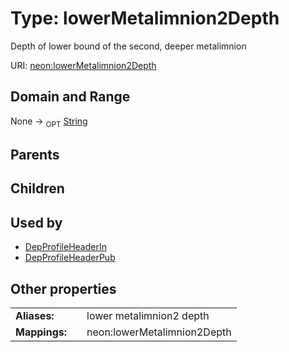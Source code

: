 
# Type: lowerMetalimnion2Depth


Depth of lower bound of the second, deeper metalimnion

URI: [neon:lowerMetalimnion2Depth](https://data.neonscience.org/lowerMetalimnion2Depth)


## Domain and Range

None ->  <sub>OPT</sub> [String](types/String.md)

## Parents


## Children


## Used by

 * [DepProfileHeaderIn](DepProfileHeaderIn.md)
 * [DepProfileHeaderPub](DepProfileHeaderPub.md)

## Other properties

|  |  |  |
| --- | --- | --- |
| **Aliases:** | | lower metalimnion2 depth |
| **Mappings:** | | neon:lowerMetalimnion2Depth |

